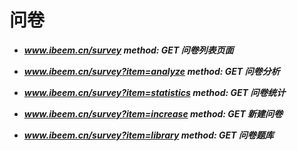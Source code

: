 # **问卷**

* _**www.ibeem.cn/survey                                    method: GET               问卷列表页面**_

* _**www.ibeem.cn/survey?item=analyze           method: GET               问卷分析**_

* _**www.ibeem.cn/survey?item=statistics        method: GET               问卷统计**_

* _**www.ibeem.cn/survey?item=increase         method: GET               新建问卷**_

* _**www.ibeem.cn/survey?item=library            method: GET               问卷题库**_




